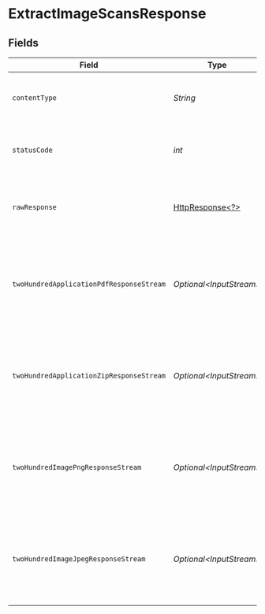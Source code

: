 # ExtractImageScansResponse


## Fields

| Field                                                                                                                | Type                                                                                                                 | Required                                                                                                             | Description                                                                                                          |
| -------------------------------------------------------------------------------------------------------------------- | -------------------------------------------------------------------------------------------------------------------- | -------------------------------------------------------------------------------------------------------------------- | -------------------------------------------------------------------------------------------------------------------- |
| `contentType`                                                                                                        | *String*                                                                                                             | :heavy_check_mark:                                                                                                   | HTTP response content type for this operation                                                                        |
| `statusCode`                                                                                                         | *int*                                                                                                                | :heavy_check_mark:                                                                                                   | HTTP response status code for this operation                                                                         |
| `rawResponse`                                                                                                        | [HttpResponse\<?>](https://docs.oracle.com/en/java/javase/11/docs/api/java.net.http/java/net/http/HttpResponse.html) | :heavy_check_mark:                                                                                                   | Raw HTTP response; suitable for custom response parsing                                                              |
| `twoHundredApplicationPdfResponseStream`                                                                             | *Optional\<InputStream>*                                                                                             | :heavy_minus_sign:                                                                                                   | Files processed successfully. Returns single file or ZIP archive containing multiple files.                          |
| `twoHundredApplicationZipResponseStream`                                                                             | *Optional\<InputStream>*                                                                                             | :heavy_minus_sign:                                                                                                   | Files processed successfully. Returns single file or ZIP archive containing multiple files.                          |
| `twoHundredImagePngResponseStream`                                                                                   | *Optional\<InputStream>*                                                                                             | :heavy_minus_sign:                                                                                                   | Files processed successfully. Returns single file or ZIP archive containing multiple files.                          |
| `twoHundredImageJpegResponseStream`                                                                                  | *Optional\<InputStream>*                                                                                             | :heavy_minus_sign:                                                                                                   | Files processed successfully. Returns single file or ZIP archive containing multiple files.                          |